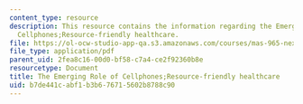 ```yaml
---
content_type: resource
description: This resource contains the information regarding the Emerging Role of
  Cellphones;Resource-friendly healthcare.
file: https://ol-ocw-studio-app-qa.s3.amazonaws.com/courses/mas-965-nextlab-i-designing-mobile-technologies-for-the-next-billion-users-fall-2008/b7de441cabf1b3b676715602b8788c90_MITMAS_965F08_lec14.pdf
file_type: application/pdf
parent_uid: 2fea8c16-00d0-bf58-c7a4-ce2f92360b8e
resourcetype: Document
title: The Emerging Role of Cellphones;Resource-friendly healthcare
uid: b7de441c-abf1-b3b6-7671-5602b8788c90
---
```

